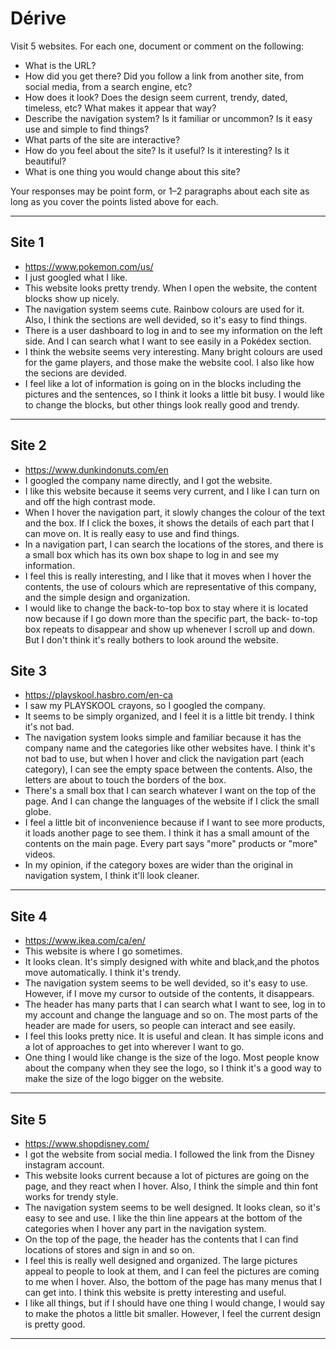 # Dérive

Visit 5 websites. For each one, document or comment on the following:
* What is the URL?
* How did you get there? Did you follow a link from another site, from social media, from a search engine, etc?
* How does it look? Does the design seem current, trendy, dated, timeless, etc? What makes it appear that way?
* Describe the navigation system? Is it familiar or uncommon? Is it easy use and simple to find things?
* What parts of the site are interactive?
* How do you feel about the site? Is it useful? Is it interesting? Is it beautiful?
* What is one thing you would change about this site?

Your responses may be point form, or 1–2 paragraphs about each site as long as you cover the points listed above for each.

---
## Site 1
* https://www.pokemon.com/us/
* I just googled what I like. 
* This website looks pretty trendy. When I open the website, the content blocks show up nicely.
* The navigation system seems cute. Rainbow colours are used for it. Also, I think the sections are well devided, so it's easy to find     things.
* There is a user dashboard to log in and to see my information on the left side. And I can search what I want to see easily in a         Pokédex section.
* I think the website seems very interesting. Many bright colours are used for the game players, and those make the website cool. I also   like how the secions are devided.
* I feel like a lot of information is going on in the blocks including the pictures and the sentences, so I think it looks a little bit   busy. I would like to change the blocks, but other things look really good and trendy. 


---
## Site 2
* https://www.dunkindonuts.com/en
* I googled the company name directly, and I got the website.
* I like this website because it seems very current, and I like I can turn on and off the high contrast mode.
* When I hover the navigation part, it slowly changes the colour of the text and the box. If I click the boxes, it shows the details of   each part that I can move on. It is really easy to use and find things.
* In a navigation part, I can search the locations of the stores, and there is a small box which has its own box shape to log in and see   my information.
* I feel this is really interesting, and I like that it moves when I hover the contents, the use of colours which are representative of   this company, and the simple design and organization.
* I would like to change the back-to-top box to stay where it is located now because if I go down more than the specific part, the back-   to-top box repeats to disappear and show up whenever I scroll up and down. But I don't think it's really bothers to look around the     website.


## Site 3
* https://playskool.hasbro.com/en-ca
* I saw my PLAYSKOOL crayons, so I googled the company.
* It seems to be simply organized, and I feel it is a little bit trendy. I think it's not bad. 
* The navigation system looks simple and familiar because it has the company name and the categories like other websites have. I think     it's not bad to use, but when I hover and click the navigation part (each category), I can see the empty space between the contents.     Also, the letters are about to touch the borders of the box.
* There's a small box that I can search whatever I want on the top of the page. And I can change the languages of the website if I click   the small globe.
* I feel a little bit of inconvenience because if I want to see more products, it loads another page to see them. I think it has a small   amount of the contents on the main page. Every part says "more" products or "more" videos.
* In my opinion, if the category boxes are wider than the original in navigation system, I think it'll look cleaner.  


---
## Site 4
* https://www.ikea.com/ca/en/
* This website is where I go sometimes.
* It looks clean. It's simply designed with white and black,and the photos move automatically. I think it's trendy.
* The navigation system seems to be well devided, so it's easy to use. However, if I move my cursor to outside of the contents, it         disappears.
* The header has many parts that I can search what I want to see, log in to my account and change the language and so on. The most parts   of the header are made for users, so people can interact and see easily.
* I feel this looks pretty nice. It is useful and clean. It has simple icons and a lot of approaches to get into wherever I want to go.
* One thing I would like change is the size of the logo. Most people know about the company when they see the logo, so I think it's a     good way to make the size of the logo bigger on the website.


---
## Site 5
* https://www.shopdisney.com/
* I got the website from social media. I followed the link from the Disney instagram account.
* This website looks current because a lot of pictures are going on the page, and they react when I hover. Also, I think the simple and   thin font works for trendy style.
* The navigation system seems to be well designed. It looks clean, so it's easy to see and use. I like the thin line appears at the       bottom of the categories when I hover any part in the navigation system.
* On the top of the page, the header has the contents that I can find locations of stores and sign in and so on.
* I feel this is really well designed and organized. The large pictures appeal to people to look at them, and I can feel the pictures     are coming to me when I hover. Also, the bottom of the page has many menus that I can get into. I think this website is pretty           interesting and useful.
* I like all things, but if I should have one thing I would change, I would say to make the photos a little bit smaller. However, I feel   the current design is pretty good.


---
